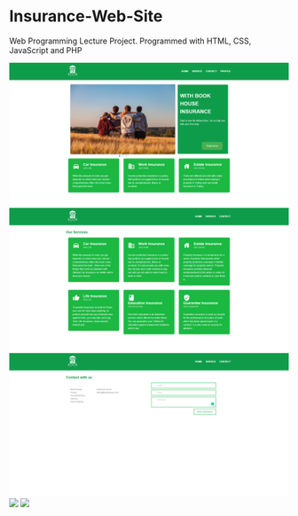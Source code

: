 # Insurance-Web-Site
Web Programming Lecture Project. Programmed with HTML, CSS, JavaScript and PHP

![](home_screen.png)
![](service_screen.png)
![](contact_screen.png)
![](login_screen.png)
![](register_screen.png)

